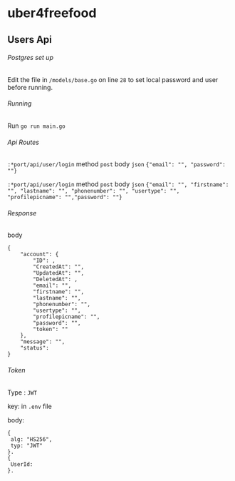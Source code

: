 # uber4freefood
## Users Api
###### Postgres set up
Edit the file in `/models/base.go` on line `28` to set local password and user before running.
###### Running
Run `go run main.go`
###### Api Routes
`:*port/api/user/login`
method `post`
body `json`
`{"email": "", "password": ""}`

`:*port/api/user/login`
method `post`
body `json`
`{"email": "", "firstname": "", "lastname": "", "phonenumber": "", "usertype": "", "profilepicname": "","password": ""}`

###### Response
body 
```
{
    "account": {
        "ID": ,
        "CreatedAt": "",
        "UpdatedAt": "",
        "DeletedAt": ,
        "email": "",
        "firstname": "",
        "lastname": "",
        "phonenumber": "",
        "usertype": "",
        "profilepicname": "",
        "password": "",
        "token": ""
    },
    "message": "",
    "status": 
}
```
###### Token
Type : `JWT`

key: in `.env` file

body:
```
{
 alg: "HS256",
 typ: "JWT"
}.
{
 UserId: 
}.
```